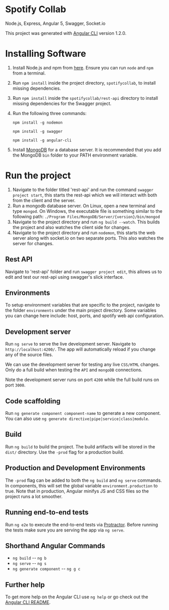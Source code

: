 # Spotify Collab

Node.js, Express, Angular 5, Swagger, Socket.io

This project was generated with [Angular CLI](https://github.com/angular/angular-cli) version 1.2.0.

# Installing Software

1. Install Node.js and npm from [here](https://nodejs.org/en/download/). Ensure you can run `node` and `npm` from a terminal.
2. Run `npm install` inside the project directory, `spotifycollab`, to install missing dependencies.
3. Run `npm install` inside the `spotifycollab/rest-api` directory to install missing dependencies for the Swagger project.
4. Run the following three commands:

    `npm install -g nodemon`

    `npm install -g swagger`

    `npm install -g angular-cli`

5. Install [MongoDB](https://www.mongodb.com/download-center#community) for a database server. It is recommended that you add the MongoDB `bin` folder to your PATH environment variable. 

# Run the project
1. Navigate to the folder titled 'rest-api' and run the command `swagger project start`, this starts the rest-api which we will interact with both from the client and the server. 
2. Run a mongodb database server. On Linux, open a new terminal and type `mongod`. On Windows, the executable file is something similar to the following path:  `./Program Files/MongoDB/Server/{version}/bin/mongod`
3. Navigate to the project directory and run `ng build --watch`. This builds the project and also watches the client side for changes.
4. Navigate to the project directory and run `nodemon`, this starts the web server along with socket.io on two separate ports. This also watches the server for changes.

## Rest API

Navigate to 'rest-api' folder and run `swagger project edit`, this allows us to edit and test our rest-api using swagger's slick interface.

##  Environments
To setup environment variables that are specific to the project, navigate to the folder `environments` under the main project directory. Some variables you can change here include: host, ports, and spotify web api configuration. 

## Development server

Run `ng serve` to serve the live development server. Navigate to `http://localhost:4200/`. The app will automatically reload if you change any of the source files.

We can use the development server for testing any live `CSS/HTML` changes. Only do a full build when testing the `API` and `mongoDB` connections.

Note the development server runs on port `4200` while the full build runs on port `3000`.

## Code scaffolding

Run `ng generate component component-name` to generate a new component. You can also use `ng generate directive|pipe|service|class|module`.

## Build

Run `ng build` to build the project. The build artifacts will be stored in the `dist/` directory. Use the `-prod` flag for a production build.

## Production and Development Environments

The `-prod` flag can be added to both the `ng build` and `ng serve` commands. In components, this will set the global variable `environment.production` to true. Note that in production, Angular minifys JS and CSS files so the project runs a lot smoother.

## Running end-to-end tests

Run `ng e2e` to execute the end-to-end tests via [Protractor](http://www.protractortest.org/).
Before running the tests make sure you are serving the app via `ng serve`.

## Shorthand Angular Commands
- `ng build` -- `ng b`
- `ng serve` -- `ng s`
- `ng generate component` -- `ng g c`

## Further help

To get more help on the Angular CLI use `ng help` or go check out the [Angular CLI README](https://github.com/angular/angular-cli/blob/master/README.md).